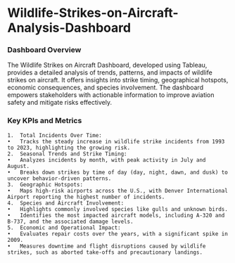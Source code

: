 # Wildlife-Strikes-on-Aircraft-Analysis-Dashboard
### Dashboard Overview
The Wildlife Strikes on Aircraft Dashboard, developed using Tableau, provides a detailed analysis of trends, patterns, and impacts of wildlife strikes on aircraft. It offers insights into strike timing, geographical hotspots, economic consequences, and species involvement. The dashboard empowers stakeholders with actionable information to improve aviation safety and mitigate risks effectively.

### Key KPIs and Metrics

	1.	Total Incidents Over Time:
	•	Tracks the steady increase in wildlife strike incidents from 1993 to 2023, highlighting the growing risk.
	2.	Seasonal Trends and Strike Timing:
	•	Analyzes incidents by month, with peak activity in July and August.
	•	Breaks down strikes by time of day (day, night, dawn, and dusk) to uncover behavior-driven patterns.
	3.	Geographic Hotspots:
	•	Maps high-risk airports across the U.S., with Denver International Airport reporting the highest number of incidents.
	4.	Species and Aircraft Involvement:
	•	Highlights commonly involved species like gulls and unknown birds.
	•	Identifies the most impacted aircraft models, including A-320 and B-737, and the associated damage levels.
	5.	Economic and Operational Impact:
	•	Evaluates repair costs over the years, with a significant spike in 2009.
	•	Measures downtime and flight disruptions caused by wildlife strikes, such as aborted take-offs and precautionary landings.
